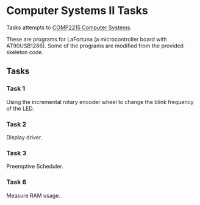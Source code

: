 # Computer Systems II Tasks

Tasks attempts to [COMP2215 Computer Systems](https://www.southampton.ac.uk/courses/modules/comp2215.page). 

These are programs for LaFortuna (a microcontroller board with AT90USB1286). Some of the programs are modified from the provided skeleton code.

## Tasks

### Task 1

Using the incremental rotary encoder wheel to change the blink frequency of the LED.

### Task 2

Display driver.

### Task 3

Preemptive Scheduler.

### Task 6

Measure RAM usage.
